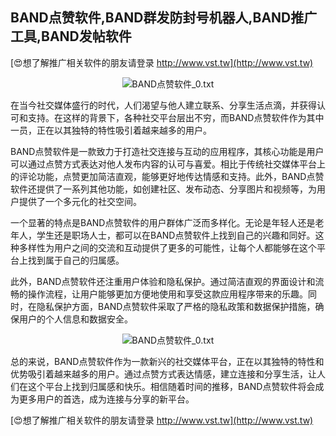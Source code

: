 ## **BAND点赞软件,BAND群发防封号机器人,BAND推广工具,BAND发帖软件**

[😍想了解推广相关软件的朋友请登录 http://www.vst.tw](http://www.vst.tw)

 <center><img src="https://vst.tw/MP4/tuiguang/png/1.png" alt="BAND点赞软件_0.txt"></center>

在当今社交媒体盛行的时代，人们渴望与他人建立联系、分享生活点滴，并获得认可和支持。在这样的背景下，各种社交平台层出不穷，而BAND点赞软件作为其中一员，正在以其独特的特性吸引着越来越多的用户。

BAND点赞软件是一款致力于打造社交连接与互动的应用程序，其核心功能是用户可以通过点赞方式表达对他人发布内容的认可与喜爱。相比于传统社交媒体平台上的评论功能，点赞更加简洁直观，能够更好地传达情感和支持。此外，BAND点赞软件还提供了一系列其他功能，如创建社区、发布动态、分享图片和视频等，为用户提供了一个多元化的社交空间。

一个显著的特点是BAND点赞软件的用户群体广泛而多样化。无论是年轻人还是老年人，学生还是职场人士，都可以在BAND点赞软件上找到自己的兴趣和同好。这种多样性为用户之间的交流和互动提供了更多的可能性，让每个人都能够在这个平台上找到属于自己的归属感。

此外，BAND点赞软件还注重用户体验和隐私保护。通过简洁直观的界面设计和流畅的操作流程，让用户能够更加方便地使用和享受这款应用程序带来的乐趣。同时，在隐私保护方面，BAND点赞软件采取了严格的隐私政策和数据保护措施，确保用户的个人信息和数据安全。

 <center><img src="https://vst.tw/MP4/tuiguang/png/6.png" alt="BAND点赞软件_0.txt"></center>

总的来说，BAND点赞软件作为一款新兴的社交媒体平台，正在以其独特的特性和优势吸引着越来越多的用户。通过点赞方式表达情感，建立连接和分享生活，让人们在这个平台上找到归属感和快乐。相信随着时间的推移，BAND点赞软件将会成为更多用户的首选，成为连接与分享的新平台。

[😍想了解推广相关软件的朋友请登录 http://www.vst.tw](http://www.vst.tw)



